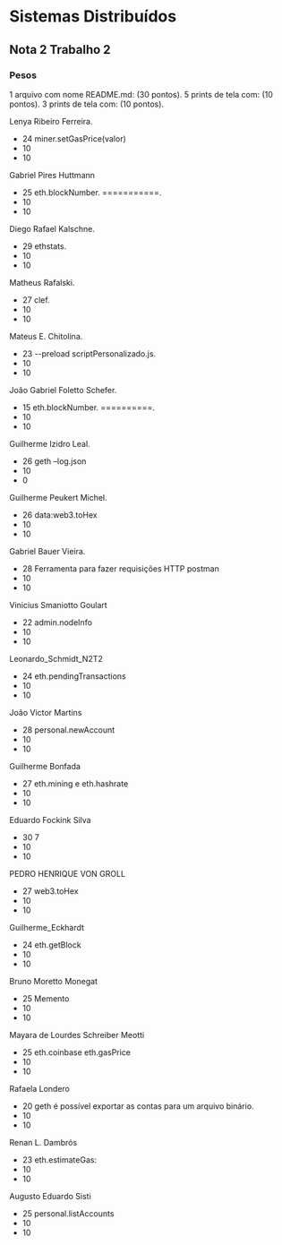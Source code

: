 # Sistemas Distribuídos
## Nota 2 Trabalho 2
### Pesos

1 arquivo com nome README.md: (30 pontos). 
5 prints de tela com: (10 pontos). 
3 prints de tela com: (10 pontos). 

Lenya Ribeiro Ferreira. 
- 24 miner.setGasPrice(valor)  
- 10  
- 10  

 Gabriel Pires Huttmann  
- 25  eth.blockNumber.   ===========. 
- 10  
- 10  

 Diego Rafael Kalschne. 
- 29 ethstats.  
- 10  
- 10  

Matheus Rafalski. 
- 27 clef. 
- 10  
- 10  
   
Mateus E. Chitolina. 
- 23  --preload scriptPersonalizado.js. 
- 10  
- 10  

João Gabriel Foletto Schefer. 
- 15  eth.blockNumber.  ==========. 
- 10  
- 10  

Guilherme Izidro Leal.  
- 26   geth –log.json
- 10 
- 0  
 
Guilherme Peukert Michel. 
- 26   data:web3.toHex
- 10   
- 10   

Gabriel Bauer Vieira.  
- 28   Ferramenta para fazer requisições HTTP postman
- 10   
- 10   

Vinicius Smaniotto Goulart
- 22    admin.nodeInfo
- 10   
- 10  

Leonardo_Schmidt_N2T2
- 24	  eth.pendingTransactions
- 10  
- 10   

João Victor Martins
- 28	  personal.newAccount
- 10  
- 10

Guilherme Bonfada
- 27	  eth.mining  e  eth.hashrate   
- 10  
- 10

Eduardo Fockink Silva
- 30  7 	    
- 10  
- 10

PEDRO HENRIQUE VON GROLL
- 27   web3.toHex 
- 10  
- 10

Guilherme_Eckhardt
- 24  eth.getBlock  
- 10  
- 10

Bruno Moretto Monegat
- 25  Memento
- 10  
- 10


Mayara de Lourdes Schreiber Meotti
- 25  eth.coinbase  eth.gasPrice
- 10  
- 10


Rafaela Londero
- 20    geth é possível exportar as contas para um arquivo binário.
- 10  
- 10

Renan L. Dambrós
- 23    eth.estimateGas:
- 10  
- 10

 Augusto Eduardo Sisti
- 25    personal.listAccounts
- 10  
- 10
